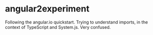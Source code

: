 # angular2experiment

Following the angular.io quickstart. Trying to understand imports, in the context of TypeScript and System.js. Very confused.
